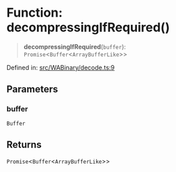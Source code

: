 # Function: decompressingIfRequired()

> **decompressingIfRequired**(`buffer`): `Promise`\<`Buffer`\<`ArrayBufferLike`\>\>

Defined in: [src/WABinary/decode.ts:9](https://github.com/Fokusdotid/bail/blob/82f46c566476ac566bfd781dede14412fcdfb787/src/WABinary/decode.ts#L9)

## Parameters

### buffer

`Buffer`

## Returns

`Promise`\<`Buffer`\<`ArrayBufferLike`\>\>
